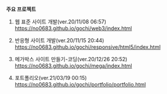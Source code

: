 <strong>주요 프로젝트</strong>

1. 웹 표준 사이트 개발(ver.20/11/08 06:57)<br>
https://no0683.github.io/gochi/web3/index.html

2. 반응형 사이트 개발(ver.20/11/15 20:44)<br>
https://no0683.github.io/gochi/responsive/html5/index.html

3. 메가박스 사이트 만들기-코딩(ver.20/12/26 20:52)<br>
https://no0683.github.io/gochi/mega/index.html

4. 포트폴리오(ver.21/03/19 00:15)<br>
https://no0683.github.io/gochi/portfolio/portfolio.html
